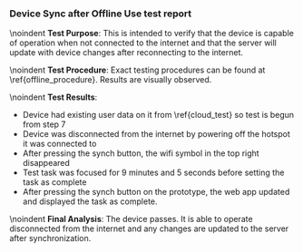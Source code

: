 ### Device Sync after Offline Use test report
\noindent
**Test Purpose**:
This is intended to verify that the device is capable of operation when not connected to the internet and that the server will update with device changes after reconnecting to the internet.

\noindent
**Test Procedure**:
Exact testing procedures can be found at \ref{offline_procedure}. Results are visually observed.

\noindent
**Test Results**:

- Device had existing user data on it from \ref{cloud_test} so test is begun from step 7
- Device was disconnected from the internet by powering off the hotspot it was connected to
- After pressing the synch button, the wifi symbol in the top right disappeared
- Test task was focused for 9 minutes and 5 seconds before setting the task as complete 
- After pressing the synch button on the prototype, the web app updated and displayed the task as complete.

\noindent
**Final Analysis**:
The device passes. It is able to operate disconnected from the internet and any changes are updated to the server after synchronization. 
